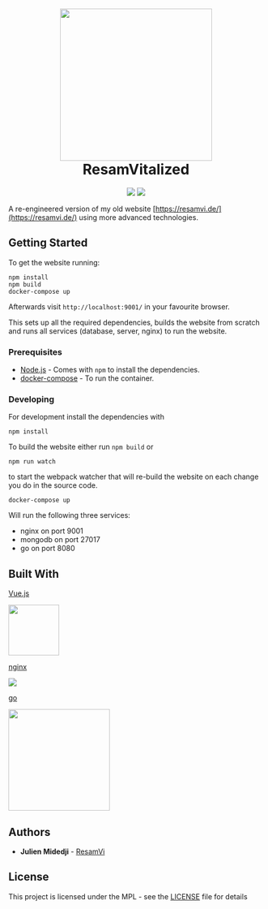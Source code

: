 <h1 align="center">
  <img src="https://resamvi.de/img/logo.png" width="300"></a>
  <br>
  ResamVitalized
</h1>
<p align="center">
  <a href="https://travis-ci.org/ResamVi/resamvitalized"> <img src="https://travis-ci.org/ResamVi/resamvitalized.svg?branch=master"></a>
  <a href="https://codeclimate.com/github/ResamVi/resamvitalized/maintainability"><img src="https://api.codeclimate.com/v1/badges/d3dd3d9b21beb3ffd798/maintainability" /></a>
</p>

A re-engineered version of my old website [https://resamvi.de/](https://resamvi.de/) using more advanced technologies.

## Getting Started

To get the website running:
```
npm install
npm build
docker-compose up
```

Afterwards visit `http://localhost:9001/` in your favourite browser.

This sets up all the required dependencies, builds the website from scratch and
runs all services (database, server, nginx) to run the website.

### Prerequisites

* [Node.js](https://nodejs.org/en/) - Comes with `npm` to install the dependencies.
* [docker-compose](https://docs.docker.com/compose/install/) - To run the container.

### Developing

For development install the dependencies with

```
npm install
```

To build the website either run `npm build` or
```
npm run watch
```
to start the webpack watcher that will re-build the website on each change you do in the source code.

```
docker-compose up
```

Will run the following three services:
* nginx on port 9001
* mongodb on port 27017
* go on port 8080


## Built With

[Vue.js](https://vuejs.org/)

<img src="https://vuejs.org/images/logo.png" width="100">

[nginx](https://nginx.org/en/)

<img src="https://nginx.org/nginx.png">

[go](https://golang.org/)

<img src="https://upload.wikimedia.org/wikipedia/commons/2/23/Golang.png" width="200">

## Authors

* **Julien Midedji** - [ResamVi](https://github.com/ResamVi)

## License

This project is licensed under the MPL  - see the [LICENSE](LICENSE) file for details